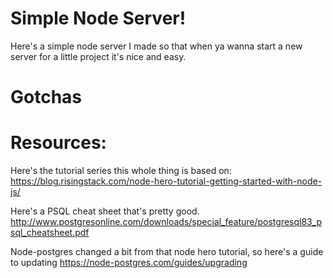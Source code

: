 # Simple Node Server!

Here's a simple node server I made so that when ya wanna start a new server for a little project it's nice and easy.

# Gotchas

# Resources:
Here's the tutorial series this whole thing is based on:
https://blog.risingstack.com/node-hero-tutorial-getting-started-with-node-js/

Here's a PSQL cheat sheet that's pretty good.
http://www.postgresonline.com/downloads/special_feature/postgresql83_psql_cheatsheet.pdf

Node-postgres changed a bit from that node hero tutorial, so here's a guide to updating
https://node-postgres.com/guides/upgrading
